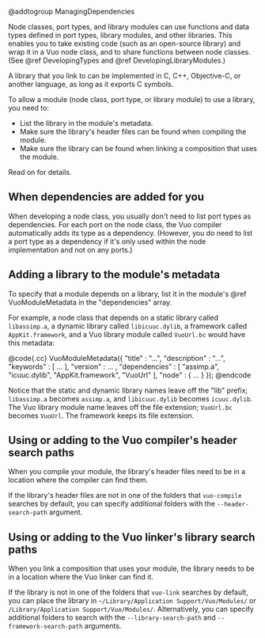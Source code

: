 @addtogroup ManagingDependencies

Node classes, port types, and library modules can use functions and data types defined in port types, library modules, and other libraries. This enables you to take existing code (such as an open-source library) and wrap it in a Vuo node class, and to share functions between node classes. (See @ref DevelopingTypes and @ref DevelopingLibraryModules.)

A library that you link to can be implemented in C, C++, Objective-C, or another language, as long as it exports C symbols. 

To allow a module (node class, port type, or library module) to use a library, you need to: 

   - List the library in the module's metadata. 
   - Make sure the library's header files can be found when compiling the module. 
   - Make sure the library can be found when linking a composition that uses the module. 

Read on for details. 


## When dependencies are added for you

When developing a node class, you usually don't need to list port types as dependencies. For each port on the node class, the Vuo compiler automatically adds its type as a dependency. (However, you do need to list a port type as a dependency if it's only used within the node implementation and not on any ports.)


## Adding a library to the module's metadata

To specify that a module depends on a library, list it in the module's @ref VuoModuleMetadata in the "dependencies" array. 

For example, a node class that depends on a static library called `libassimp.a`, a dynamic library called `libicuuc.dylib`, a framework called `AppKit.framework`, and a Vuo library module called `VuoUrl.bc` would have this metadata: 

@code{.cc}
VuoModuleMetadata({
					 "title" : "...",
					 "description" : "...",
					 "keywords" : [ ... ],
					 "version" : ... ,
					 "dependencies" : [ "assimp.a", "icuuc.dylib", "AppKit.framework", "VuoUrl" ],
					 "node" : { ... }
				 });
@endcode

Notice that the static and dynamic library names leave off the "lib" prefix; `libassimp.a` becomes `assimp.a`, and `libicuuc.dylib` becomes `icuuc.dylib`. The Vuo library module name leaves off the file extension; `VuoUrl.bc` becomes `VuoUrl`. The framework keeps its file extension.



## Using or adding to the Vuo compiler's header search paths

When you compile your module, the library's header files need to be in a location where the compiler can find them. 

If the library's header files are not in one of the folders that `vuo-compile` searches by default, you can specify additional folders with the `--header-search-path` argument. 



## Using or adding to the Vuo linker's library search paths

When you link a composition that uses your module, the library needs to be in a location where the Vuo linker can find it. 

If the library is not in one of the folders that `vuo-link` searches by default, you can place the library in `~/Library/Application Support/Vuo/Modules/` or `/Library/Application Support/Vuo/Modules/`. Alternatively, you can specify additional folders to search with the `--library-search-path` and `--framework-search-path` arguments. 
